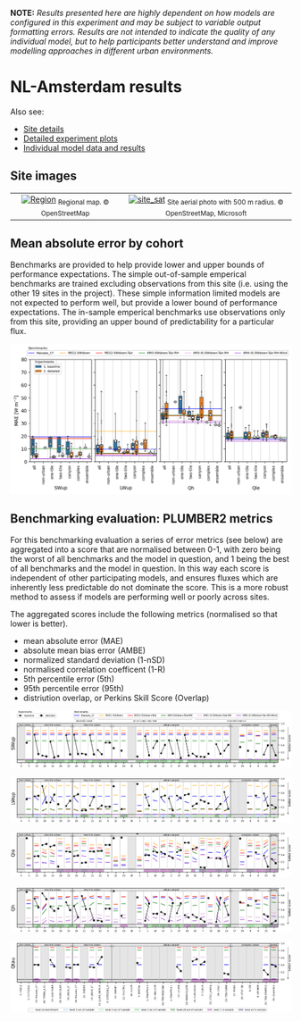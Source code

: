 

**NOTE:** *Results presented here are highly dependent on how models are configured in this experiment and may be subject to variable output formatting errors. Results are not intended to indicate the quality of any individual model, but to help participants better understand and improve modelling approaches in different urban environments.*



# NL-Amsterdam results

Also see:

- [Site details](https://urban-plumber.github.io/NL-Amsterdam/)
- [Detailed experiment plots](../detailed/index.md)
- [Individual model data and results](../index.md#model-data)

## Site images

|                                             |                                             |    
|:-------------------------------------------:|:-------------------------------------------:|
| [![Region](https://urban-plumber.github.io/NL-Amsterdam/images/NL-Amsterdam_region_map.jpg)](https://urban-plumber.github.io/NL-Amsterdam/images/NL-Amsterdam_region_map.jpg)  <sub>Regional map. © OpenStreetMap</sub>    | [![site_sat](https://urban-plumber.github.io/NL-Amsterdam/images/NL-Amsterdam_site_sat.jpg)](https://urban-plumber.github.io/NL-Amsterdam/images/NL-Amsterdam_site_sat.jpg) <sub>Site aerial photo with 500 m radius. © OpenStreetMap, Microsoft</sub>    |

## Mean absolute error by cohort

Benchmarks are provided to help provide lower and upper bounds of performance expectations. The simple out-of-sample emperical benchmarks are trained excluding observations from this site (i.e. using the other 19 sites in the project). These simple information limited models are not expected to perform well, but provide a lower bound of performance expectations. The in-sample emperical benchmarks use observations only from this site, providing an upper bound of predictability for a particular flux.

[![NL-Amsterdam_phase2_MAE_boxplot_v0-9.png](NL-Amsterdam_phase2_MAE_boxplot_v0-9.png)](NL-Amsterdam_phase2_MAE_boxplot_v0-9.png)

## Benchmarking evaluation: PLUMBER2 metrics

For this benchmarking evaluation a series of error metrics (see below) are aggregated into a score that are normalised between 0-1, with zero being the worst of all benchmarks and the model in question, and 1 being the best of all benchmarks and the model in question. In this way each score is independent of other participating models, and ensures fluxes which are inherently less predictable do not dominate the score. This is a more robust method to assess if models are performing well or poorly across sites.

The aggregated scores include the following metrics (normalised so that lower is better).

 - mean absolute error (MAE)
 - absolute mean bias error (AMBE)
 - normalized standard deviation (1-nSD)
 - normalised correlation coefficent (1-R)
 - 5th percentile error (5th)
 - 95th percentile error (95th)
 - distriution overlap, or Perkins Skill Score (Overlap)

[![NL-Amsterdam_phase2_PLUMBER2_quant_SWup_v0-9.png](NL-Amsterdam_phase2_PLUMBER2_quant_SWup_v0-9.png)](NL-Amsterdam_phase2_PLUMBER2_quant_SWup_v0-9.png)

[![NL-Amsterdam_phase2_PLUMBER2_quant_LWup_v0-9.png](NL-Amsterdam_phase2_PLUMBER2_quant_LWup_v0-9.png)](NL-Amsterdam_phase2_PLUMBER2_quant_LWup_v0-9.png)

[![NL-Amsterdam_phase2_PLUMBER2_quant_Qle_v0-9.png](NL-Amsterdam_phase2_PLUMBER2_quant_Qle_v0-9.png)](NL-Amsterdam_phase2_PLUMBER2_quant_Qle_v0-9.png)

[![NL-Amsterdam_phase2_PLUMBER2_quant_Qh_v0-9.png](NL-Amsterdam_phase2_PLUMBER2_quant_Qh_v0-9.png)](NL-Amsterdam_phase2_PLUMBER2_quant_Qh_v0-9.png)

[![NL-Amsterdam_phase2_PLUMBER2_quant_Qtau_v0-9.png](NL-Amsterdam_phase2_PLUMBER2_quant_Qtau_v0-9.png)](NL-Amsterdam_phase2_PLUMBER2_quant_Qtau_v0-9.png)

